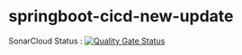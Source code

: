 # springboot-cicd-new-update

SonarCloud Status : [![Quality Gate Status](https://sonarcloud.io/api/project_badges/measure?project=imeshm98_springboot-cicd-new&metric=alert_status)](https://sonarcloud.io/summary/new_code?id=imeshm98_springboot-cicd-new)
